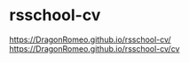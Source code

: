 # rsschool-cv
https://DragonRomeo.github.io/rsschool-cv/
https://DragonRomeo.github.io/rsschool-cv/cv
